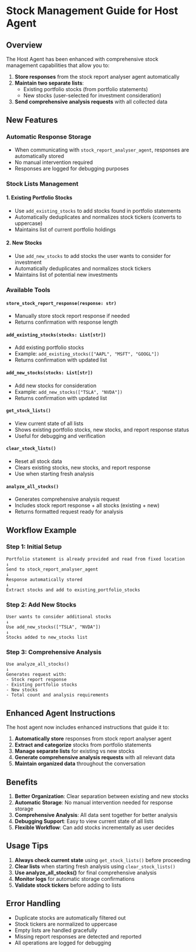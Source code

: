 # Stock Management Guide for Host Agent

## Overview

The Host Agent has been enhanced with comprehensive stock management capabilities that allow you to:

1. **Store responses** from the stock report analyser agent automatically
2. **Maintain two separate lists**:
   - Existing portfolio stocks (from portfolio statements)
   - New stocks (user-selected for investment consideration)
3. **Send comprehensive analysis requests** with all collected data

## New Features

### Automatic Response Storage
- When communicating with `stock_report_analyser_agent`, responses are automatically stored
- No manual intervention required
- Responses are logged for debugging purposes

### Stock Lists Management

#### 1. Existing Portfolio Stocks
- Use `add_existing_stocks` to add stocks found in portfolio statements
- Automatically deduplicates and normalizes stock tickers (converts to uppercase)
- Maintains list of current portfolio holdings

#### 2. New Stocks
- Use `add_new_stocks` to add stocks the user wants to consider for investment
- Automatically deduplicates and normalizes stock tickers
- Maintains list of potential new investments

### Available Tools

#### `store_stock_report_response(response: str)`
- Manually store stock report response if needed
- Returns confirmation with response length

#### `add_existing_stocks(stocks: List[str])`
- Add existing portfolio stocks
- Example: `add_existing_stocks(["AAPL", "MSFT", "GOOGL"])`
- Returns confirmation with updated list

#### `add_new_stocks(stocks: List[str])`
- Add new stocks for consideration
- Example: `add_new_stocks(["TSLA", "NVDA"])`
- Returns confirmation with updated list

#### `get_stock_lists()`
- View current state of all lists
- Shows existing portfolio stocks, new stocks, and report response status
- Useful for debugging and verification

#### `clear_stock_lists()`
- Reset all stock data
- Clears existing stocks, new stocks, and report response
- Use when starting fresh analysis

#### `analyze_all_stocks()`
- Generates comprehensive analysis request
- Includes stock report response + all stocks (existing + new)
- Returns formatted request ready for analysis

## Workflow Example

### Step 1: Initial Setup
```
Portfolio statement is already provided and read from fixed location
↓
Send to stock_report_analyser_agent
↓
Response automatically stored
↓
Extract stocks and add to existing_portfolio_stocks
```

### Step 2: Add New Stocks
```
User wants to consider additional stocks
↓
Use add_new_stocks(["TSLA", "NVDA"])
↓
Stocks added to new_stocks list
```

### Step 3: Comprehensive Analysis
```
Use analyze_all_stocks()
↓
Generates request with:
- Stock report response
- Existing portfolio stocks
- New stocks
- Total count and analysis requirements
```

## Enhanced Agent Instructions

The host agent now includes enhanced instructions that guide it to:

1. **Automatically store** responses from stock report analyser agent
2. **Extract and categorize** stocks from portfolio statements
3. **Manage separate lists** for existing vs new stocks
4. **Generate comprehensive analysis requests** with all relevant data
5. **Maintain organized data** throughout the conversation

## Benefits

1. **Better Organization**: Clear separation between existing and new stocks
2. **Automatic Storage**: No manual intervention needed for response storage
3. **Comprehensive Analysis**: All data sent together for better analysis
4. **Debugging Support**: Easy to view current state of all lists
5. **Flexible Workflow**: Can add stocks incrementally as user decides

## Usage Tips

1. **Always check current state** using `get_stock_lists()` before proceeding
2. **Clear lists** when starting fresh analysis using `clear_stock_lists()`
3. **Use analyze_all_stocks()** for final comprehensive analysis
4. **Monitor logs** for automatic storage confirmations
5. **Validate stock tickers** before adding to lists

## Error Handling

- Duplicate stocks are automatically filtered out
- Stock tickers are normalized to uppercase
- Empty lists are handled gracefully
- Missing report responses are detected and reported
- All operations are logged for debugging 